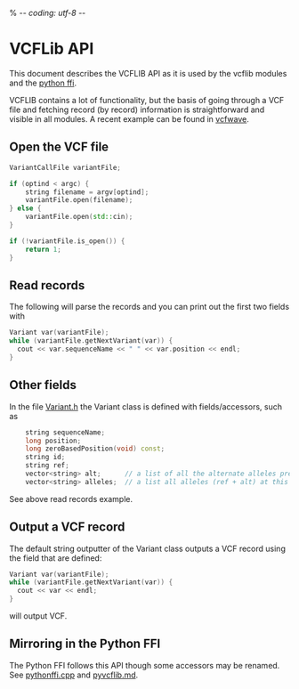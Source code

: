 % -*- coding: utf-8 -*-

# VCFLib API

This document describes the VCFLIB API as it is used by the vcflib modules and the [python ffi](./pyvcflib.md).

VCFLIB contains a lot of functionality, but the basis of going through a VCF file and fetching record (by record) information is straightforward and visible in all modules. A recent example can be found in [vcfwave](../../src/vcfwave.cpp).

## Open the VCF file

```C++
VariantCallFile variantFile;

if (optind < argc) {
    string filename = argv[optind];
    variantFile.open(filename);
} else {
    variantFile.open(std::cin);
}

if (!variantFile.is_open()) {
    return 1;
}
```

## Read records

The following will parse the records and you can print out the first two fields with

```C++
Variant var(variantFile);
while (variantFile.getNextVariant(var)) {
  cout << var.sequenceName << " " << var.position << endl;
}
```

## Other fields

In the file [Variant.h](https://github.com/vcflib/vcflib/blob/master/src/Variant.h) the Variant class is defined with fields/accessors, such as

```C++
    string sequenceName;
    long position;
    long zeroBasedPosition(void) const;
    string id;
    string ref;
    vector<string> alt;      // a list of all the alternate alleles present at this locus
    vector<string> alleles;  // a list all alleles (ref + alt) at this locus
```

See above read records example.

## Output a VCF record

The default string outputter of the Variant class outputs a VCF record using the field that are defined:

```C++
Variant var(variantFile);
while (variantFile.getNextVariant(var)) {
  cout << var << endl;
}
```

will output VCF.

## Mirroring in the Python FFI

The Python FFI follows this API though some accessors may be renamed. See
[pythonffi.cpp](pythonffi.cpp) and [pyvcflib.md](pyvcflib.md).
